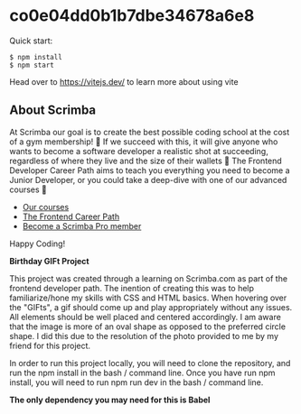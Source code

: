 # co0e04dd0b1b7dbe34678a6e8

Quick start:

```
$ npm install
$ npm start
````

Head over to https://vitejs.dev/ to learn more about using vite
## About Scrimba

At Scrimba our goal is to create the best possible coding school at the cost of a gym membership! 💜
If we succeed with this, it will give anyone who wants to become a software developer a realistic shot at succeeding, regardless of where they live and the size of their wallets 🎉
The Frontend Developer Career Path aims to teach you everything you need to become a Junior Developer, or you could take a deep-dive with one of our advanced courses 🚀

- [Our courses](https://scrimba.com/allcourses)
- [The Frontend Career Path](https://scrimba.com/learn/frontend)
- [Become a Scrimba Pro member](https://scrimba.com/pricing)

Happy Coding!


**Birthday GIFt Project**

This project was created through a learning on Scrimba.com as part of the frontend developer path. 
The inention of creating this was to help familiarize/hone my skills with CSS and HTML basics. When hovering over the "GIFts", a gif should come up and play appropriately without any issues. All elements should be well placed and centered accordingly. I am aware that the image is more of an oval shape as opposed to the preferred circle shape. I did this due to the resolution of the photo provided to me by my friend for this project.

In order to run this project locally, you will need to clone the repository, and run the npm install in the bash / command line. Once you have run npm install, you will need to run npm run dev in the bash / command line.

**The only dependency you may need for this is Babel**
